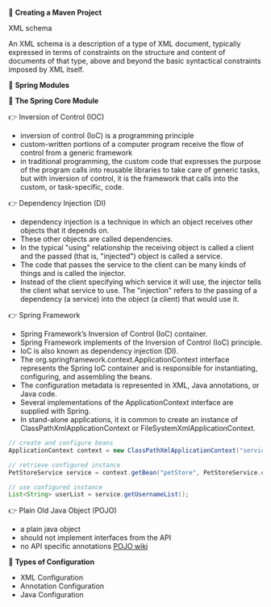 :book: **Creating a Maven Project**  

XML schema

An XML schema is a description of a type of XML document, typically expressed in terms of constraints on the structure and content of documents of that type, above and beyond the basic syntactical constraints imposed by XML itself.

:book: **Spring Modules**  

:beginner: **The Spring Core Module**  

:point_right: Inversion of Control (IOC)  
- inversion of control (IoC) is a programming principle
- custom-written portions of a computer program receive the flow of control from a generic framework
- in traditional programming, the custom code that expresses the purpose of the program calls into reusable libraries to take care of generic tasks, but with inversion of control, it is the framework that calls into the custom, or task-specific, code.

:point_right: Dependency Injection (DI)
- dependency injection is a technique in which an object receives other objects that it depends on.
- These other objects are called dependencies. 
- In the typical "using" relationship the receiving object is called a client and the passed (that is, "injected") object is called a service.
- The code that passes the service to the client can be many kinds of things and is called the injector. 
- Instead of the client specifying which service it will use, the injector tells the client what service to use. The "injection" refers to the passing of a dependency (a service) into the object (a client) that would use it.  

:point_right: Spring Framework
- Spring Framework’s Inversion of Control (IoC) container.  
- Spring Framework implements of the Inversion of Control (IoC) principle.
- IoC is also known as dependency injection (DI). 
- The org.springframework.context.ApplicationContext interface represents the Spring IoC container and is responsible for instantiating, configuring, and assembling the beans. 
- The configuration metadata is represented in XML, Java annotations, or Java code.
- Several implementations of the ApplicationContext interface are supplied with Spring.
- In stand-alone applications, it is common to create an instance of ClassPathXmlApplicationContext or FileSystemXmlApplicationContext. 

```java
// create and configure beans
ApplicationContext context = new ClassPathXmlApplicationContext("services.xml", "daos.xml");

// retrieve configured instance
PetStoreService service = context.getBean("petStore", PetStoreService.class);

// use configured instance
List<String> userList = service.getUsernameList();
```

:point_right: Plain Old Java Object (POJO)  
- a plain java object
- should not implement interfaces from the API
- no API specific annotations
[POJO wiki](https://en.wikipedia.org/wiki/Plain_old_Java_object)  

:beginner: **Types of Configuration**
- XML Configuration
- Annotation Configuration
- Java Configuration  

